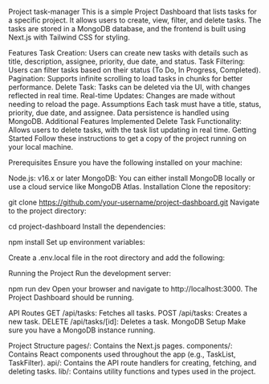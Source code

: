 Project task-manager
This is a simple Project Dashboard that lists tasks for a specific project. It allows users to create, view, filter, and delete tasks. The tasks are stored in a MongoDB database, and the frontend is built using Next.js with Tailwind CSS for styling.

Features
Task Creation: Users can create new tasks with details such as title, description, assignee, priority, due date, and status.
Task Filtering: Users can filter tasks based on their status (To Do, In Progress, Completed).
Pagination: Supports infinite scrolling to load tasks in chunks for better performance.
Delete Task: Tasks can be deleted via the UI, with changes reflected in real time.
Real-time Updates: Changes are made without needing to reload the page.
Assumptions
Each task must have a title, status, priority, due date, and assignee.
Data persistence is handled using MongoDB.
Additional Features Implemented
Delete Task Functionality: Allows users to delete tasks, with the task list updating in real time.
Getting Started
Follow these instructions to get a copy of the project running on your local machine.

Prerequisites
Ensure you have the following installed on your machine:

Node.js: v16.x or later
MongoDB: You can either install MongoDB locally or use a cloud service like MongoDB Atlas.
Installation
Clone the repository:

git clone https://github.com/your-username/project-dashboard.git
Navigate to the project directory:

cd project-dashboard
Install the dependencies:

npm install
Set up environment variables:

Create a .env.local file in the root directory and add the following:

Running the Project
Run the development server:

npm run dev
Open your browser and navigate to http://localhost:3000. The Project Dashboard should be running.

API Routes
GET /api/tasks: Fetches all tasks.
POST /api/tasks: Creates a new task.
DELETE /api/tasks/[id]: Deletes a task.
MongoDB Setup
Make sure you have a MongoDB instance running.

Project Structure
pages/: Contains the Next.js pages.
components/: Contains React components used throughout the app (e.g., TaskList, TaskFilter).
api/: Contains the API route handlers for creating, fetching, and deleting tasks.
lib/: Contains utility functions and types used in the project.
